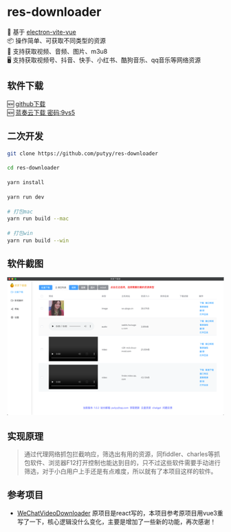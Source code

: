 # res-downloader

🎯 基于 [electron-vite-vue](https://github.com/electron-vite/electron-vite-vue.git)  
📦 操作简单、可获取不同类型的资源  
💪 支持获取视频、音频、图片、m3u8  
🖥 支持获取视频号、抖音、快手、小红书、酷狗音乐、qq音乐等网络资源  

## 软件下载
🆕 [github下载](https://github.com/putyy/res-downloader/releases)  
🆕 [蓝奏云下载 密码:9vs5](https://wwjv.lanzoum.com/b04wgtfyb)


## 二次开发
```sh
git clone https://github.com/putyy/res-downloader

cd res-downloader

yarn install

yarn run dev

# 打包mac
yarn run build --mac

# 打包win
yarn run build --win
```

## 软件截图
![](public/show.png)

## 实现原理
> 通过代理网络抓包拦截响应，筛选出有用的资源，同fiddler、charles等抓包软件、浏览器F12打开控制也能达到目的，只不过这些软件需要手动进行筛选，对于小白用户上手还是有点难度，所以就有了本项目这样的软件。


## 参考项目

- [WeChatVideoDownloader](https://github.com/lecepin/WeChatVideoDownloader) 原项目是react写的，本项目参考原项目用vue3重写了一下，核心逻辑没什么变化，主要是增加了一些新的功能，再次感谢！
